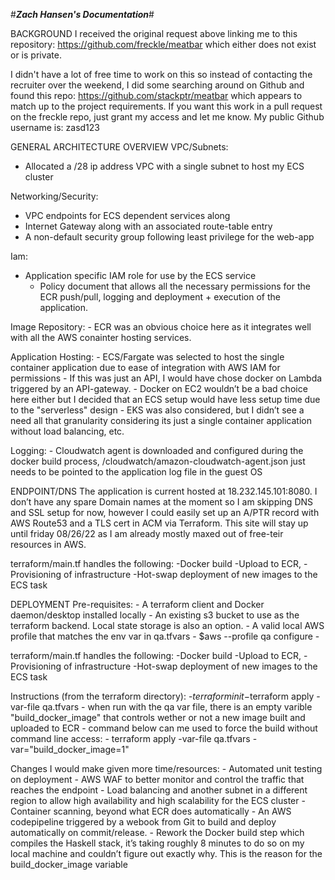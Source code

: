 #*****Zach Hansen's Documentation*****#

BACKGROUND
I received the original request above linking me to this repository: https://github.com/freckle/meatbar which either does not exist or is private. 

I didn't have a lot of free time to work on this so instead of contacting the recruiter over the weekend, I did some searching around on Github and found this repo: https://github.com/stackptr/meatbar which appears to match up to the project requirements.  If you want this work in a pull request on the freckle repo, just grant my access and let me know.
My public Github username is: zasd123


GENERAL ARCHITECTURE OVERVIEW
VPC/Subnets:
- Allocated a /28 ip address VPC with a single subnet to host my ECS cluster

Networking/Security: 
- VPC endpoints for ECS dependent services along 
- Internet Gateway along with an associated route-table entry
- A non-default security group following least privilege for the web-app

Iam:
 - Application specific IAM role for use by the ECS service 
    - Policy document that allows all the necessary permissions for the ECR push/pull, logging and deployment + execution of the application.

Image Repository:
    - ECR was an obvious choice here as it integrates well with all the AWS conainter hosting services. 

Application Hosting:
    - ECS/Fargate was selected to host the single container application due to ease of integration with AWS IAM for permissions 
    - If this was just an API, I would have chose docker on Lambda triggered by an API-gateway.
    - Docker on EC2 wouldn’t be a bad choice here either but I decided that an ECS setup would have less setup time due to the "serverless" design
    - EKS was also considered, but I didn’t see a need all that granularity considering its just a single container application without load balancing, etc.

Logging:
    - Cloudwatch agent is downloaded and configured during the docker build process,  /cloudwatch/amazon-cloudwatch-agent.json just needs to be pointed to the application log file in the guest OS

ENDPOINT/DNS
The application is current hosted at 18.232.145.101:8080. I don’t have any spare Domain names at the moment so I am skipping DNS and SSL setup for now, however I could easily set up an A/PTR record with AWS Route53 and a TLS cert in ACM via Terraform. This site will stay up until friday 08/26/22 as I am already mostly maxed out of free-teir resources in AWS.

terraform/main.tf handles the following:
    -Docker build 
    -Upload to ECR, 
    -Provisioning of infrastructure
    -Hot-swap deployment of new images to the ECS task 

DEPLOYMENT
Pre-requisites:
    - A terraform client and Docker daemon/desktop installed locally
    - An existing s3 bucket to use as the terraform backend. Local state storage is also an option. 
    - A valid local AWS profile that matches the env var in qa.tfvars
        - $aws --profile qa configure 
        - <enter access key and secret>

terraform/main.tf handles the following:
    -Docker build 
    -Upload to ECR, 
    -Provisioning of infrastructure
    -Hot-swap deployment of new images to the ECS task 

Instructions (from the terraform directory):
    -$terraform init
    -$terraform apply -var-file qa.tfvars
        - when run with the qa var file, there is an empty varible "build_docker_image" that controls wether or not a new image built and uploaded to ECR
        - command below can me used to force the build without command line access:
            - terraform apply -var-file qa.tfvars -var="build_docker_image=1"

Changes I would make given more time/resources:
    - Automated unit testing on deployment 
    - AWS WAF to better monitor and control the traffic that reaches the endpoint
    - Load balancing and another subnet in a different region to allow high availability and high scalability for the ECS cluster
    - Container scanning, beyond what ECR does automatically
    - An AWS codepipeline triggered by a webook from Git to build and deploy automatically on commit/release.
    - Rework the Docker build step which compiles the Haskell stack, it’s taking roughly 8 minutes to do so on my local machine and couldn’t figure out exactly why.  This is the reason for the build_docker_image variable
